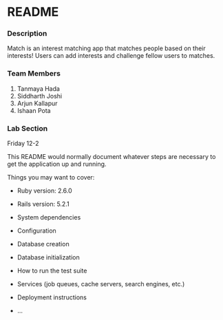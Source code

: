 # README

### Description
Match is an interest matching app that matches people based on their interests! Users can add interests and challenge fellow users to matches. 

### Team Members
1. Tanmaya Hada
2. Siddharth Joshi
3. Arjun Kallapur
4. Ishaan Pota

### Lab Section
Friday 12-2



This README would normally document whatever steps are necessary to get the
application up and running.

Things you may want to cover:

* Ruby version: 2.6.0

* Rails version: 5.2.1

* System dependencies

* Configuration

* Database creation

* Database initialization

* How to run the test suite

* Services (job queues, cache servers, search engines, etc.)

* Deployment instructions

* ...
